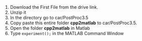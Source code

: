 1) Download the First File from the drive link.
2) Unzip it
3) In the directory go to car/PostProc3.5
4) Copy paste this entire folder **cpp2matlab** to car/PostProc3.5.
5) Open the folder **cpp2matlab** in Matlab
6) Type ```experiment();``` in the MATLAB Command Window